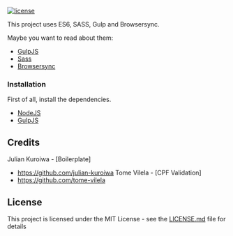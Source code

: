 

[![license](https://img.shields.io/github/license/mashape/apistatus.svg)](https://github.com/julian-kuroiwa/Kuro-Boilerplate/blob/master/LICENSE.md)

This project uses ES6, SASS, Gulp and Browsersync.

Maybe you want to read about them:
- [GulpJS](http://gulpjs.com/)
- [Sass](http://sass-lang.com/)
- [Browsersync](https://www.browsersync.io/)

### Installation

First of all, install the dependencies.

- [NodeJS](http://nodejs.org/)
- [GulpJS](http://gulpjs.com/)


## Credits
Julian Kuroiwa - [Boilerplate]
- https://github.com/julian-kuroiwa
Tome Vilela - [CPF Validation]
- https://github.com/tome-vilela

## License

This project is licensed under the MIT License - see the [LICENSE.md](LICENSE.md) file for details